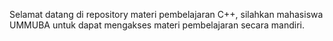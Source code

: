 Selamat datang di repository materi pembelajaran C++, silahkan mahasiswa UMMUBA untuk dapat mengakses materi pembelajaran secara mandiri. 
